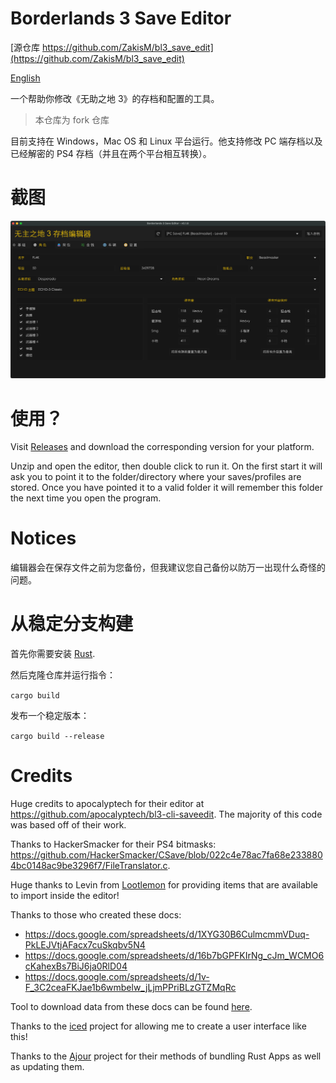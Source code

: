 # Borderlands 3 Save Editor

[源仓库  https://github.com/ZakisM/bl3_save_edit](https://github.com/ZakisM/bl3_save_edit)

[English](../README.md)

一个帮助你修改《无助之地 3》的存档和配置的工具。

> 本仓库为 fork 仓库

目前支持在 Windows，Mac OS 和 Linux 平台运行。他支持修改 PC 端存档以及已经解密的 PS4 存档（并且在两个平台相互转换）。

# 截图

![无主之地 3 存档编辑器](./Snipaste_2022-05-31_20-32-03.png)

# 使用？

Visit [Releases](https://github.com/ZakisM/bl3_save_edit/releases) and download the corresponding version for your
platform.

Unzip and open the editor, then double click to run it. On the first start it will ask you to point it to the
folder/directory where your saves/profiles are stored. Once you have pointed it to a valid folder it will remember this
folder the next time you open the program.

# Notices

编辑器会在保存文件之前为您备份，但我建议您自己备份以防万一出现什么奇怪的问题。

# 从稳定分支构建

首先你需要安装 [Rust](https://www.rust-lang.org/).

然后克隆仓库并运行指令：

`cargo build`

发布一个稳定版本：

`cargo build --release`

# Credits

Huge credits to apocalyptech for their editor at https://github.com/apocalyptech/bl3-cli-saveedit. The majority of this
code was based off of their work.

Thanks to HackerSmacker for their PS4
bitmasks: https://github.com/HackerSmacker/CSave/blob/022c4e78ac7fa68e2338804bc0148ac9be3296f7/FileTranslator.c.

Huge thanks to Levin from [Lootlemon](https://www.lootlemon.com/) for providing items that are available to import
inside the editor!

Thanks to those who created these docs:

- https://docs.google.com/spreadsheets/d/1XYG30B6CulmcmmVDuq-PkLEJVtjAFacx7cuSkqbv5N4
- https://docs.google.com/spreadsheets/d/16b7bGPFKIrNg_cJm_WCMO6cKahexBs7BiJ6ja0RlD04
- https://docs.google.com/spreadsheets/d/1v-F_3C2ceaFKJae1b6wmbelw_jLjmPPriBLzGTZMqRc

Tool to download data from these docs can be found [here](https://github.com/ZakisM/bl3_save_edit_resource_downloader).

Thanks to the [iced](https://github.com/iced-rs/iced) project for allowing me to create a user interface like this!

Thanks to the [Ajour](https://github.com/ajour/ajour) project for their methods of bundling Rust Apps as well as
updating them.
